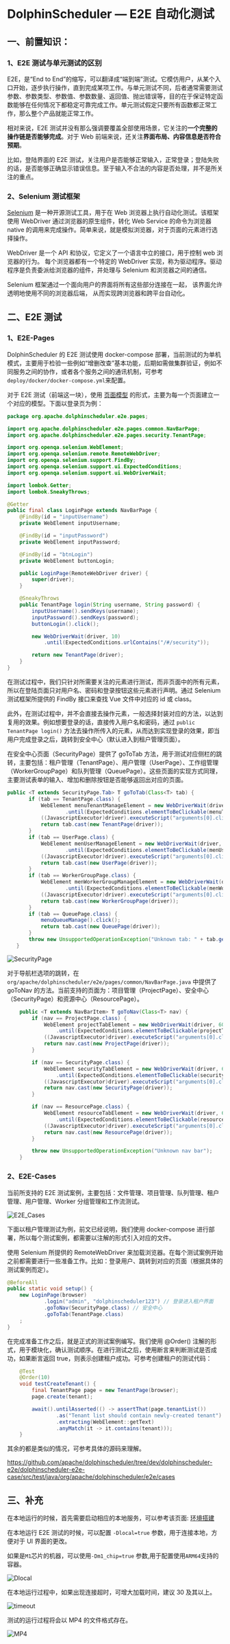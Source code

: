 # DolphinScheduler — E2E 自动化测试

## 一、前置知识：

### 1、E2E 测试与单元测试的区别

E2E，是“End to End”的缩写，可以翻译成“端到端”测试。它模仿用户，从某个入口开始，逐步执行操作，直到完成某项工作。与单元测试不同，后者通常需要测试参数、参数类型、参数值、参数数量、返回值、抛出错误等，目的在于保证特定函数能够在任何情况下都稳定可靠完成工作。单元测试假定只要所有函数都正常工作，那么整个产品就能正常工作。

相对来说，E2E 测试并没有那么强调要覆盖全部使用场景，它关注的**一个完整的操作链是否能够完成**。对于 Web 前端来说，还关注**界面布局、内容信息是否符合预期**。

比如，登陆界面的 E2E 测试，关注用户是否能够正常输入，正常登录；登陆失败的话，是否能够正确显示错误信息。至于输入不合法的内容是否处理，并不是所关注的重点。

### 2、Selenium 测试框架

[Selenium](https://www.selenium.dev) 是一种开源测试工具，用于在 Web 浏览器上执行自动化测试。该框架使用 WebDriver 通过浏览器的原生组件，转化 Web Service 的命令为浏览器 native 的调用来完成操作。简单来说，就是模拟浏览器，对于页面的元素进行选择操作。

WebDriver 是一个 API 和协议，它定义了一个语言中立的接口，用于控制 web 浏览器的行为。 每个浏览器都有一个特定的 WebDriver 实现，称为驱动程序。驱动程序是负责委派给浏览器的组件，并处理与 Selenium 和浏览器之间的通信。

Selenium 框架通过一个面向用户的界面将所有这些部分连接在一起， 该界面允许透明地使用不同的浏览器后端， 从而实现跨浏览器和跨平台自动化。

## 二、E2E 测试

### 1、E2E-Pages

DolphinScheduler 的 E2E 测试使用 docker-compose 部署，当前测试的为单机模式，主要用于检验一些例如“增删改查”基本功能，后期如需做集群验证，例如不同服务之间的协作，或者各个服务之间的通讯机制，可参考 `deploy/docker/docker-compose.yml`来配置。

对于 E2E 测试（前端这一块），使用 [页面模型](https://www.selenium.dev/documentation/guidelines/page_object_models/) 的形式，主要为每一个页面建立一个对应的模型。下面以登录页为例：

```java
package org.apache.dolphinscheduler.e2e.pages;

import org.apache.dolphinscheduler.e2e.pages.common.NavBarPage;
import org.apache.dolphinscheduler.e2e.pages.security.TenantPage;

import org.openqa.selenium.WebElement;
import org.openqa.selenium.remote.RemoteWebDriver;
import org.openqa.selenium.support.FindBy;
import org.openqa.selenium.support.ui.ExpectedConditions;
import org.openqa.selenium.support.ui.WebDriverWait;

import lombok.Getter;
import lombok.SneakyThrows;

@Getter
public final class LoginPage extends NavBarPage {
    @FindBy(id = "inputUsername")
    private WebElement inputUsername;

    @FindBy(id = "inputPassword")
    private WebElement inputPassword;

    @FindBy(id = "btnLogin")
    private WebElement buttonLogin;

    public LoginPage(RemoteWebDriver driver) {
        super(driver);
    }

    @SneakyThrows
    public TenantPage login(String username, String password) {
        inputUsername().sendKeys(username);
        inputPassword().sendKeys(password);
        buttonLogin().click();

        new WebDriverWait(driver, 10)
            .until(ExpectedConditions.urlContains("/#/security"));

        return new TenantPage(driver);
    }
}
```

在测试过程中，我们只针对所需要关注的元素进行测试，而非页面中的所有元素，所以在登陆页面只对用户名、密码和登录按钮这些元素进行声明。通过 Selenium 测试框架所提供的 FindBy 接口来查找 Vue 文件中对应的 id 或 class。

此外，在测试过程中，并不会直接去操作元素，一般选择封装对应的方法，以达到复用的效果。例如想要登录的话，直接传入用户名和密码，通过 `public TenantPage login()` 方法去操作所传入的元素，从而达到实现登录的效果，即当用户完成登录之后，跳转到安全中心（默认进入到租户管理页面）。

在安全中心页面（SecurityPage）提供了 goToTab 方法，用于测试对应侧栏的跳转，主要包括：租户管理（TenantPage）、用户管理（UserPage）、工作组管理（WorkerGroupPage）和队列管理（QueuePage）。这些页面的实现方式同理，主要测试表单的输入、增加和删除按钮是否能够返回出对应的页面。

```java
public <T extends SecurityPage.Tab> T goToTab(Class<T> tab) {
       if (tab == TenantPage.class) {
           WebElement menuTenantManageElement = new WebDriverWait(driver, 60)
                   .until(ExpectedConditions.elementToBeClickable(menuTenantManage));
           ((JavascriptExecutor)driver).executeScript("arguments[0].click();", menuTenantManageElement);
           return tab.cast(new TenantPage(driver));
       }
       if (tab == UserPage.class) {
           WebElement menUserManageElement = new WebDriverWait(driver, 60)
                   .until(ExpectedConditions.elementToBeClickable(menUserManage));
           ((JavascriptExecutor)driver).executeScript("arguments[0].click();", menUserManageElement);
           return tab.cast(new UserPage(driver));
       }
       if (tab == WorkerGroupPage.class) {
           WebElement menWorkerGroupManageElement = new WebDriverWait(driver, 60)
                   .until(ExpectedConditions.elementToBeClickable(menWorkerGroupManage));
           ((JavascriptExecutor)driver).executeScript("arguments[0].click();", menWorkerGroupManageElement);
           return tab.cast(new WorkerGroupPage(driver));
       }
       if (tab == QueuePage.class) {
           menuQueueManage().click();
           return tab.cast(new QueuePage(driver));
       }
       throw new UnsupportedOperationException("Unknown tab: " + tab.getName());
   }
```

![SecurityPage](../../../img/e2e-test/SecurityPage.png)

对于导航栏选项的跳转，在`org/apache/dolphinscheduler/e2e/pages/common/NavBarPage.java` 中提供了 goToNav 的方法。当前支持的页面为：项目管理（ProjectPage）、安全中心（SecurityPage）和资源中心（ResourcePage）。

```java
    public <T extends NavBarItem> T goToNav(Class<T> nav) {
        if (nav == ProjectPage.class) {
            WebElement projectTabElement = new WebDriverWait(driver, 60)
                .until(ExpectedConditions.elementToBeClickable(projectTab));
            ((JavascriptExecutor)driver).executeScript("arguments[0].click();", projectTabElement);
            return nav.cast(new ProjectPage(driver));
        }

        if (nav == SecurityPage.class) {
            WebElement securityTabElement = new WebDriverWait(driver, 60)
                .until(ExpectedConditions.elementToBeClickable(securityTab));
            ((JavascriptExecutor)driver).executeScript("arguments[0].click();", securityTabElement);
            return nav.cast(new SecurityPage(driver));
        }

        if (nav == ResourcePage.class) {
            WebElement resourceTabElement = new WebDriverWait(driver, 60)
                .until(ExpectedConditions.elementToBeClickable(resourceTab));
            ((JavascriptExecutor)driver).executeScript("arguments[0].click();", resourceTabElement);
            return nav.cast(new ResourcePage(driver));
        }

        throw new UnsupportedOperationException("Unknown nav bar");
    }
```

### 2、E2E-Cases

当前所支持的 E2E 测试案例，主要包括：文件管理、项目管理、队列管理、租户管理、用户管理、Worker 分组管理和工作流测试。

![E2E_Cases](../../../img/e2e-test/E2E_Cases.png)

下面以租户管理测试为例，前文已经说明，我们使用 docker-compose 进行部署，所以每个测试案例，都需要以注解的形式引入对应的文件。

使用 Selenium 所提供的 RemoteWebDriver 来加载浏览器。在每个测试案例开始之前都需要进行一些准备工作。比如：登录用户、跳转到对应的页面（根据具体的测试案例而定）。

```java
@BeforeAll
public static void setup() {
    new LoginPage(browser)
            .login("admin", "dolphinscheduler123") // 登录进入租户界面
            .goToNav(SecurityPage.class) // 安全中心
            .goToTab(TenantPage.class)
    ;
}
```

在完成准备工作之后，就是正式的测试案例编写。我们使用 @Order() 注解的形式，用于模块化，确认测试顺序。在进行测试之后，使用断言来判断测试是否成功，如果断言返回 true，则表示创建租户成功。可参考创建租户的测试代码：

```java
    @Test
    @Order(10)
    void testCreateTenant() {
        final TenantPage page = new TenantPage(browser);
        page.create(tenant);

        await().untilAsserted(() -> assertThat(page.tenantList())
                .as("Tenant list should contain newly-created tenant")
                .extracting(WebElement::getText)
                .anyMatch(it -> it.contains(tenant)));
    }
```

其余的都是类似的情况，可参考具体的源码来理解。

https://github.com/apache/dolphinscheduler/tree/dev/dolphinscheduler-e2e/dolphinscheduler-e2e-case/src/test/java/org/apache/dolphinscheduler/e2e/cases

## 三、补充

在本地运行的时候，首先需要启动相应的本地服务，可以参考该页面: [环境搭建](./development-environment-setup.md)

在本地运行 E2E 测试的时候，可以配置 `-Dlocal=true` 参数，用于连接本地，方便对于 UI 界面的更改。

如果是`M1`芯片的机器，可以使用`-Dm1_chip=true` 参数,用于配置使用`ARM64`支持的容器。

![Dlocal](../../../img/e2e-test/Dlocal.png)

在本地运行过程中，如果出现连接超时，可增大加载时间，建议 30 及其以上。

![timeout](../../../img/e2e-test/timeout.png)

测试的运行过程将会以 MP4 的文件格式存在。

![MP4](../../../img/e2e-test/MP4.png)
